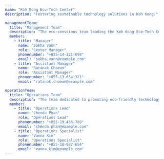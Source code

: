 ```yaml
---
name: "Koh Kong Eco-Tech Center"
description: "Fostering sustainable technology solutions in Koh Kong."

managementTeam:
  title: "Management Team"
  description: "The eco-conscious team leading the Koh Kong Eco-Tech Center."
  member:
    - title: "Manager"
      name: "Sokha Vann"
      role: "Center Manager"
      phonenumber: "+855-14-321-098"
      email: "sokha.vann@example.com"
    - title: "Assistant Manager"
      name: "Ratanak Choeun"
      role: "Assistant Manager"
      phonenumber: "+855-13-654-321"
      email: "ratanak.choeun@example.com"

operationTeam:
  title: "Operations Team"
  description: "The team dedicated to promoting eco-friendly technology at the Koh Kong Eco-Tech Center."
  member:
    - title: "Operations Lead"
      name: "Chenda Phan"
      role: "Operations Lead"
      phonenumber: "+855-19-456-789"
      email: "chenda.phan@example.com"
    - title: "Operations Specialist"
      name: "Vanna Kim"
      role: "Operations Specialist"
      phonenumber: "+855-18-987-654"
      email: "vanna.kim@example.com"
---
```

